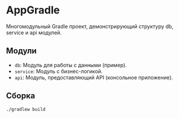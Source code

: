 # AppGradle

Многомодульный Gradle проект, демонстрирующий структуру db, service и api модулей.

## Модули

*   `db`: Модуль для работы с данными (пример).
*   `service`: Модуль с бизнес-логикой.
*   `api`: Модуль, предоставляющий API (консольное приложение).

## Сборка

```bash
./gradlew build
